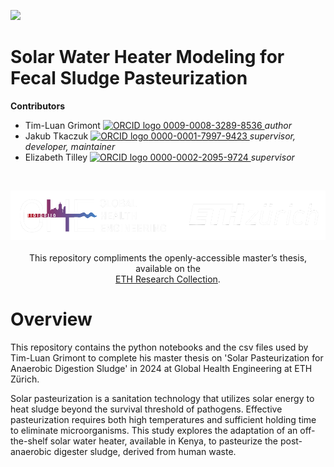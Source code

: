 <!-- badges: start -->
[![](https://img.shields.io/badge/License-CC_BY_4.0-lightgrey.svg)](https://creativecommons.org/licenses/by/4.0/)
<!-- badges: end -->

<h1> Solar Water Heater Modeling for Fecal Sludge Pasteurization </h1>

<b>Contributors</b>  
- Tim-Luan Grimont <a href="https://orcid.org/0009-0008-3289-8536">
<img alt="ORCID logo" src="https://info.orcid.org/wp-content/uploads/2019/11/orcid_16x16.png" width="16" height="16" /> 0009-0008-3289-8536
</a> *author*  
- Jakub Tkaczuk <a href="https://orcid.org/0000-0001-7997-9423">
<img alt="ORCID logo" src="https://info.orcid.org/wp-content/uploads/2019/11/orcid_16x16.png" width="16" height="16" /> 0000-0001-7997-9423
</a> *supervisor, developer, maintainer*  
- Elizabeth Tilley <a href="https://orcid.org/0000-0002-2095-9724">
<img alt="ORCID logo" src="https://info.orcid.org/wp-content/uploads/2019/11/orcid_16x16.png" width="16" height="16" /> 0000-0002-2095-9724
</a> *supervisor*  

<br>
<p align="middle"> 
<img src="img/ETH_GHE_logo_negative.svg" width=600>
<br><br>
This repository compliments the openly-accessible master’s thesis, available on the<br \>  
<a href="https://www.research-collection.ethz.ch/handle/20.500.11850/700054">ETH Research Collection</a>.
</p>

# Overview

This repository contains the python notebooks and the csv files used by Tim-Luan Grimont to complete his master thesis on 'Solar Pasteurization for Anaerobic Digestion Sludge' in 2024 at Global Health Engineering at ETH Zürich.

Solar pasteurization is a sanitation technology that utilizes solar energy to heat sludge beyond the survival threshold of pathogens. Effective pasteurization requires both high temperatures and sufficient holding time to eliminate microorganisms. This study explores the adaptation of an off-the-shelf solar water heater, available in Kenya, to pasteurize the post-anaerobic digester sludge, derived from human waste.
